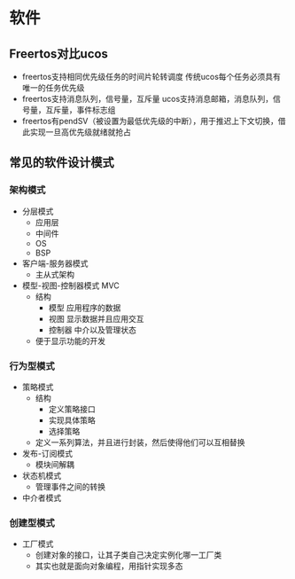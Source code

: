 # 软件

## Freertos对比ucos

- freertos支持相同优先级任务的时间片轮转调度       传统ucos每个任务必须具有唯一的任务优先级
- freertos支持消息队列，信号量，互斥量            ucos支持消息邮箱，消息队列，信号量，互斥量，事件标志组
- freertos有pendSV（被设置为最低优先级的中断），用于推迟上下文切换，借此实现一旦高优先级就绪就抢占    
  
## 常见的软件设计模式
### 架构模式
- 分层模式
  - 应用层
  - 中间件
  - OS
  - BSP
- 客户端-服务器模式
    - 主从式架构
- 模型-视图-控制器模式 MVC
  - 结构
    - 模型  应用程序的数据
    - 视图 显示数据并且应用交互
    - 控制器 中介以及管理状态
  - 便于显示功能的开发
### 行为型模式
- 策略模式
  - 结构
    - 定义策略接口
    - 实现具体策略
    - 选择策略
  - 定义一系列算法，并且进行封装，然后使得他们可以互相替换
- 发布-订阅模式
  - 模块间解耦
- 状态机模式
  - 管理事件之间的转换
- 中介者模式

### 创建型模式
- 工厂模式
  - 创建对象的接口，让其子类自己决定实例化哪一工厂类
  - 其实也就是面向对象编程，用指针实现多态